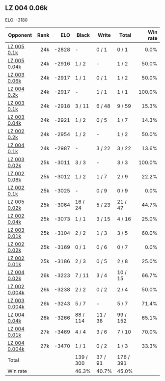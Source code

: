 ## LZ 004 0.06k ##

ELO: -3180

Opponent | Rank | ELO | Black | Write | Total | Win rate
---------|-----:|----:|-------|-------|-------|-------:
[LZ 005 0.1k](LZ%20005%200.1k.md) | 24k | -2828 | - | 0 / 1 | 0 / 1 | 0.0%
[LZ 005 0.04k](LZ%20005%200.04k.md) | 24k | -2916 | 1 / 2 | - | 1 / 2 | 50.0%
[LZ 003 0.06k](LZ%20003%200.06k.md) | 24k | -2917 | 1 / 1 | 0 / 1 | 1 / 2 | 50.0%
[LZ 004 0.2k](LZ%20004%200.2k.md) | 24k | -2917 | - | 1 / 1 | 1 / 1 | 100.0%
[LZ 003 0.1k](LZ%20003%200.1k.md) | 24k | -2918 | 3 / 11 | 6 / 48 | 9 / 59 | 15.3%
[LZ 003 0.04k](LZ%20003%200.04k.md) | 24k | -2921 | 1 / 2 | 0 / 5 | 1 / 7 | 14.3%
[LZ 002 0.2k](LZ%20002%200.2k.md) | 24k | -2954 | 1 / 2 | - | 1 / 2 | 50.0%
[LZ 004 0.1k](LZ%20004%200.1k.md) | 24k | -2987 | - | 3 / 22 | 3 / 22 | 13.6%
[LZ 003 0.02k](LZ%20003%200.02k.md) | 25k | -3011 | 3 / 3 | - | 3 / 3 | 100.0%
[LZ 002 0.06k](LZ%20002%200.06k.md) | 25k | -3012 | 1 / 2 | 1 / 7 | 2 / 9 | 22.2%
[LZ 002 0.1k](LZ%20002%200.1k.md) | 25k | -3025 | - | 0 / 9 | 0 / 9 | 0.0%
[LZ 005 0.02k](LZ%20005%200.02k.md) | 25k | -3064 | 16 / 24 | 5 / 23 | 21 / 47 | 44.7%
[LZ 002 0.04k](LZ%20002%200.04k.md) | 25k | -3073 | 1 / 1 | 3 / 15 | 4 / 16 | 25.0%
[LZ 003 0.01k](LZ%20003%200.01k.md) | 25k | -3104 | 2 / 2 | 1 / 3 | 3 / 5 | 60.0%
[LZ 002 0.02k](LZ%20002%200.02k.md) | 25k | -3169 | 0 / 1 | 0 / 6 | 0 / 7 | 0.0%
[LZ 002 0.01k](LZ%20002%200.01k.md) | 25k | -3186 | 2 / 3 | 0 / 5 | 2 / 8 | 25.0%
[LZ 004 0.02k](LZ%20004%200.02k.md) | 26k | -3223 | 7 / 11 | 3 / 4 | 10 / 15 | 66.7%
[LZ 002 0.004k](LZ%20002%200.004k.md) | 26k | -3238 | 2 / 2 | 0 / 2 | 2 / 4 | 50.0%
[LZ 003 0.004k](LZ%20003%200.004k.md) | 26k | -3243 | 5 / 7 | - | 5 / 7 | 71.4%
[LZ 004 0.04k](LZ%20004%200.04k.md) | 26k | -3266 | 88 / 114 | 11 / 38 | 99 / 152 | 65.1%
[LZ 004 0.01k](LZ%20004%200.01k.md) | 27k | -3469 | 4 / 4 | 3 / 6 | 7 / 10 | 70.0%
[LZ 004 0.004k](LZ%20004%200.004k.md) | 27k | -3470 | 1 / 1 | 0 / 2 | 1 / 3 | 33.3%
Total | | | 139 / 300 | 37 / 91 | 176 / 391 | 
Win rate| | | 46.3% | 40.7% | 45.0% | 
